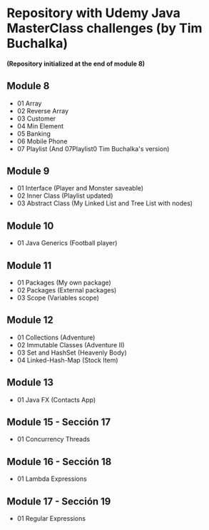 # Repository with Udemy Java MasterClass challenges (by Tim Buchalka)
#### (Repository initialized at the end of module 8)

## Module 8
* 01 Array
* 02 Reverse Array
* 03 Customer
* 04 Min Element
* 05 Banking
* 06 Mobile Phone
* 07 Playlist (And 07Playlist0 Tim Buchalka's version)

## Module 9
* 01 Interface (Player and Monster saveable)
* 02 Inner Class (Playlist updated)
* 03 Abstract Class (My Linked List and Tree List with nodes)

## Module 10
* 01 Java Generics (Football player)

## Module 11
* 01 Packages (My own package)
* 02 Packages (External packages)
* 03 Scope (Variables scope)

## Module 12
* 01 Collections (Adventure)
* 02 Immutable Classes (Adventure II)
* 03 Set and HashSet (Heavenly Body)
* 04 Linked-Hash-Map (Stock Item)

## Module 13
* 01 Java FX (Contacts App)

## Module 15 - Sección 17
* 01 Concurrency Threads

## Module 16 - Sección 18
* 01 Lambda Expressions

## Module 17 - Sección 19
* 01 Regular Expressions